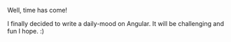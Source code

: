 Well, time has come! 

I finally decided to write a daily-mood on Angular. It will be challenging and fun I hope. :)
